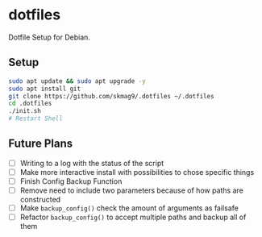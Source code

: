 # dotfiles

Dotfile Setup for Debian.

## Setup

```bash
sudo apt update && sudo apt upgrade -y
sudo apt install git
git clone https://github.com/skmag9/.dotfiles ~/.dotfiles
cd .dotfiles
./init.sh
# Restart Shell
```

## Future Plans
- [ ] Writing to a log with the status of the script
- [ ] Make more interactive install with possibilities to chose specific things
- [ ] Finish Config Backup Function
- [ ] Remove need to include two parameters because of how paths are constructed
- [ ] Make ``backup_config()`` check the amount of arguments as failsafe
- [ ] Refactor ``backup_config()`` to accept multiple paths and backup all of them 
